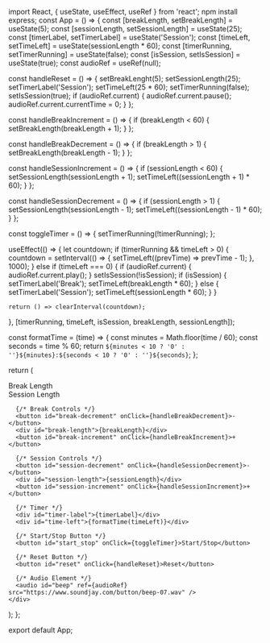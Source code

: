 import React, { useState, useEffect, useRef } from 'react';
npm install express;
const App = () => {
  const [breakLength, setBreakLength] = useState(5);
  const [sessionLength, setSessionLength] = useState(25);
  const [timerLabel, setTimerLabel] = useState('Session');
  const [timeLeft, setTimeLeft] = useState(sessionLength * 60);
  const [timerRunning, setTimerRunning] = useState(false);
  const [isSession, setIsSession] = useState(true);
  const audioRef = useRef(null);

  const handleReset = () => {
    setBreakLenght(5);
    setSessionLength(25);
    setTimerLabel('Session');
    setTimeLeft(25 * 60);
    setTimerRunning(false);
    setIsSession(true);
    if (audioRef.current) {
      audioRef.current.pause();
      audioRef.current.currentTime = 0;
    }
  };

  const handleBreakIncrement = () => {
    if (breakLength < 60) {
      setBreakLength(breakLength + 1);
    }
  };

  const handleBreakDecrement = () => {
    if (breakLength > 1) {
      setBreakLength(breakLength - 1);
    }
  };

  const handleSessionIncrement = () => {
    if (sessionLength < 60) {
      setSessionLength(sessionLength + 1);
      setTimeLeft((sessionLength + 1) * 60);
    }
  };

  const handleSessionDecrement = () => {
    if (sessionLength > 1) {
      setSessionLength(sessionLength - 1);
      setTimeLeft((sessionLength - 1) * 60);
    }
  };

  const toggleTimer = () => {
    setTimerRunning(!timerRunning);
  };

  useEffect(() => {
    let countdown;
    if (timerRunning && timeLeft > 0) {
      countdown = setInterval(() => {
        setTimeLeft((prevTime) => prevTime - 1);
      }, 1000);
    } else if (timeLeft === 0) {
      if (audioRef.current) {
        audioRef.current.play();
      }
      setIsSession(!isSession);
      if (isSession) {
        setTimerLabel('Break');
        setTimeLeft(breakLength * 60);
      } else {
        setTimerLabel('Session');
        setTimeLeft(sessionLength * 60);
      }
    }

    return () => clearInterval(countdown);
  }, [timerRunning, timeLeft, isSession, breakLength, sessionLength]);

  const formatTime = (time) => {
    const minutes = Math.floor(time / 60);
    const seconds = time % 60;
    return `${minutes < 10 ? '0' : ''}${minutes}:${seconds < 10 ? '0' : ''}${seconds}`;
  };

  return (
    <div className="App">
      <div id="break-label">Break Length</div>
      <div id="session-label">Session Length</div>
      
      {/* Break Controls */}
      <button id="break-decrement" onClick={handleBreakDecrement}>-</button>
      <div id="break-length">{breakLength}</div>
      <button id="break-increment" onClick={handleBreakIncrement}>+</button>
      
      {/* Session Controls */}
      <button id="session-decrement" onClick={handleSessionDecrement}>-</button>
      <div id="session-length">{sessionLength}</div>
      <button id="session-increment" onClick={handleSessionIncrement}>+</button>
      
      {/* Timer */}
      <div id="timer-label">{timerLabel}</div>
      <div id="time-left">{formatTime(timeLeft)}</div>
      
      {/* Start/Stop Button */}
      <button id="start_stop" onClick={toggleTimer}>Start/Stop</button>
      
      {/* Reset Button */}
      <button id="reset" onClick={handleReset}>Reset</button>
      
      {/* Audio Element */}
      <audio id="beep" ref={audioRef} src="https://www.soundjay.com/button/beep-07.wav" />
    </div>
  );
};

export default App;
